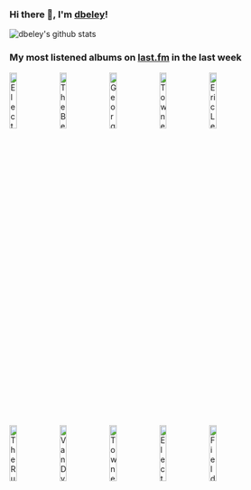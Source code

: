 ### Hi there 👋, I'm [dbeley](https://dbeley.ovh/en)!

![dbeley's github stats](https://github-readme-stats.vercel.app/api?username=dbeley)

### My most listened albums on [last.fm](https://www.last.fm/user/d_beley) in the last week

[<img src='https://lastfm.freetls.fastly.net/i/u/300x300/999f26234f9c4e0db4997363bdf60087.png' width='16%' height='16%' alt='Electric Light Orchestra - Out of the Blue'>](https://www.last.fm/music/electric%2blight%2borchestra/out%2bof%2bthe%2bblue)&nbsp;
[<img src='https://lastfm.freetls.fastly.net/i/u/300x300/af251669a48a4bafb448e1f6c0de01be.png' width='16%' height='16%' alt='The Beatles - Abbey Road'>](https://www.last.fm/music/the%2bbeatles/abbey%2broad)&nbsp;
[<img src='https://lastfm.freetls.fastly.net/i/u/300x300/acb7a8b589c9694e30afbd745e6377d2.png' width='16%' height='16%' alt='George Harrison - All Things Must Pass'>](https://www.last.fm/music/george%2bharrison/all%2bthings%2bmust%2bpass)&nbsp;
[<img src='https://lastfm.freetls.fastly.net/i/u/300x300/9337d8992cb242a1c2c24eaa6f324ce8.jpg' width='16%' height='16%' alt='Townes Van Zandt - Townes Van Zandt'>](https://www.last.fm/music/townes%2bvan%2bzandt/townes%2bvan%2bzandt)&nbsp;
[<img src='https://lastfm.freetls.fastly.net/i/u/300x300/51cb4d07939e4dad9de3c3ddde6f2e0c.jpg' width='16%' height='16%' alt='Eric Legnini Trio - Ballads'>](https://www.last.fm/music/eric%2blegnini%2btrio/ballads)&nbsp;
<br>
[<img src='https://lastfm.freetls.fastly.net/i/u/300x300/333cf35f8b8d4784ae94a1938a630606.jpg' width='16%' height='16%' alt='The Rutles - The Rutles'>](https://www.last.fm/music/the%2brutles/the%2brutles)&nbsp;
[<img src='https://lastfm.freetls.fastly.net/i/u/300x300/0a66b8a4c85ecb75445af425445a1788.jpg' width='16%' height='16%' alt='Van Dyke Parks - Song Cycle'>](https://www.last.fm/music/van%2bdyke%2bparks/song%2bcycle)&nbsp;
[<img src='https://lastfm.freetls.fastly.net/i/u/300x300/c52eb3539f0d4029c019dcc6aef4309a.jpg' width='16%' height='16%' alt='Townes Van Zandt - Our Mother the Mountain'>](https://www.last.fm/music/townes%2bvan%2bzandt/our%2bmother%2bthe%2bmountain)&nbsp;
[<img src='https://lastfm.freetls.fastly.net/i/u/300x300/e9e38596393c4ae8b36078d257490f29.png' width='16%' height='16%' alt='Electric Light Orchestra - Eldorado: A Symphony by the Electric Light Orchestra'>](https://www.last.fm/music/electric%2blight%2borchestra/eldorado%253a%2ba%2bsymphony%2bby%2bthe%2belectric%2blight%2borchestra)&nbsp;
[<img src='https://lastfm.freetls.fastly.net/i/u/300x300/07057ba0e0c346b4b80f2de44b592688.png' width='16%' height='16%' alt='Field Music - Tones Of Town'>](https://www.last.fm/music/field%2bmusic/tones%2bof%2btown)&nbsp;
<br>
